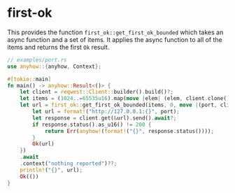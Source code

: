 # first-ok

This provides the function `first_ok::get_first_ok_bounded` which takes an async function and a set of items.
It applies the async function to all of the items and returns the first `Ok` result.

```rust
// examples/port.rs
use anyhow::{anyhow, Context};

#[tokio::main]
fn main() -> anyhow::Result<()> {
    let client = reqwest::Client::builder().build()?;
    let items = (1024..=65535u16).map(move |elem| (elem, client.clone()));
    let url = first_ok::get_first_ok_bounded(items, 0, move |(port, client)| async move {
        let url = format!("http://127.0.0.1:{}", port);
        let response = client.get(&url).send().await?;
        if response.status().as_u16() != 200 {
            return Err(anyhow!(format!("{}", response.status())));
        }
        Ok(url)
    })
    .await
    .context("nothing reported")??;
    println!("{}", url);
    Ok(())
}
```
